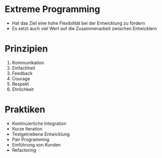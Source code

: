 # Extreme Programming
- Hat das Ziel eine hohe Flexibilität bei der Entwicklung zu fördern 
- Es setzt auch viel Wert auf die Zusammenarbeit zwischen Entwicklern

# Prinzipien
1. Kommunikation
2. Einfachheit
3. Feedback
4. Courage
5. Respekt
6. Ehrlichkeit

# Praktiken
- Kontinuierliche Integration
- Kurze Iteration
- Testgetriebene Entwicklung
- Pair Programming 
- Einführung von Kunden
- Refactoring